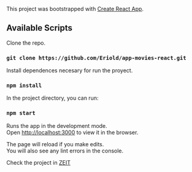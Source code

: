 This project was bootstrapped with [Create React App](https://github.com/facebook/create-react-app).

## Available Scripts

Clone the repo.

### `git clone https://github.com/Eriold/app-movies-react.git`

Install dependences necesary for run the proyect.

### `npm install`

In the project directory, you can run:

### `npm start`

Runs the app in the development mode.<br>
Open [http://localhost:3000](http://localhost:3000) to view it in the browser.

The page will reload if you make edits.<br>
You will also see any lint errors in the console.

Check the project in [ZEIT](https://app-movies-react.dacamoty.now.sh)
